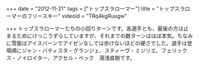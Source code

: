 +++
date = "2012-11-21"
tags = ["トップスラローマー"]
title = "トップスラローマーのフリースキー"
videoid = "TRq4kgRuugw"

+++
トップスラローマーたちの小回りターンです。各選手とも、最後の方は止まるためにけっこうずらしていますが、それまでの数ターンはほぼ本気。ちなみに雪面はアイスバーンで­アイゼンなしでは歩けないほどの硬さでした。選手は登場順にジャン・バティスタ・グランジェ、スティーヴ・ミジリエ、フェリックス・ノイロイター、アクセル・ベック　湯浅直樹です。
